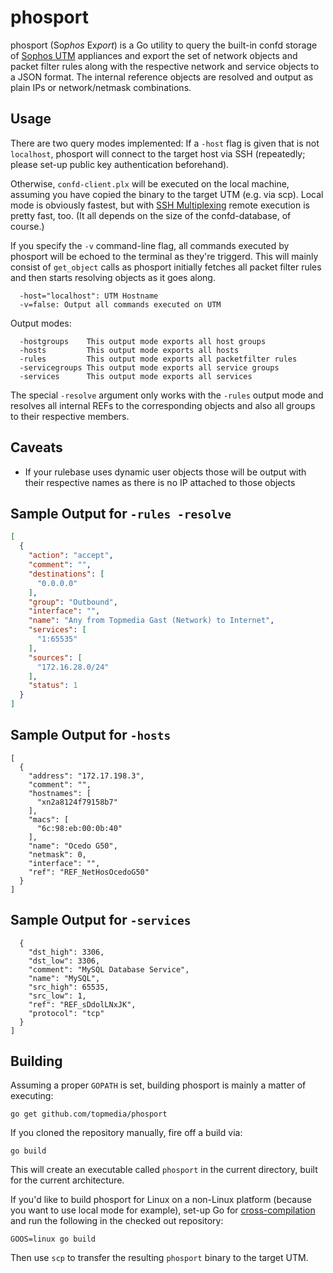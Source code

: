 # phosport

phosport (So*phos* Ex*port*) is a Go utility to query the built-in confd storage of [Sophos UTM](https://www.sophos.com/en-us/products/unified-threat-management.aspx) appliances and export 
the set of network objects and packet filter rules along with the respective network and service objects to a JSON format. The internal
reference objects are resolved and output as plain IPs or network/netmask combinations. 

## Usage

There are two query modes implemented: If a `-host` flag is given that is not `localhost`, phosport will connect to the
target host via SSH (repeatedly; please set-up public key authentication beforehand).

Otherwise, `confd-client.plx` will be executed on the local machine, assuming you have copied the binary to the target UTM (e.g.
via scp). Local mode is obviously fastest, but with [SSH Multiplexing](http://en.wikibooks.org/wiki/OpenSSH/Cookbook/Multiplexing) remote execution is pretty fast, too. (It all depends on the size of the confd-database, of course.)

If you specify the `-v` command-line flag, all commands executed by phosport will be echoed to the terminal as they're triggerd. This will mainly consist of `get_object` calls as phosport initially fetches all packet filter rules and then starts resolving objects as it goes along.

~~~
  -host="localhost": UTM Hostname
  -v=false: Output all commands executed on UTM
~~~

Output modes:

~~~
  -hostgroups    This output mode exports all host groups
  -hosts         This output mode exports all hosts
  -rules         This output mode exports all packetfilter rules
  -servicegroups This output mode exports all service groups
  -services      This output mode exports all services
~~~

The special `-resolve` argument only works with the `-rules` output mode and resolves all internal REFs to the corresponding objects and also all groups to their respective members.

## Caveats

* If your rulebase uses dynamic user objects those will be output with their respective names as there is no IP attached to those objects

## Sample Output for `-rules -resolve`

~~~json
[
  {
    "action": "accept",
    "comment": "",
    "destinations": [
      "0.0.0.0"
    ],
    "group": "Outbound",
    "interface": "",
    "name": "Any from Topmedia Gast (Network) to Internet",
    "services": [
      "1:65535"
    ],
    "sources": [
      "172.16.28.0/24"
    ],
    "status": 1
  }
]
~~~

## Sample Output for `-hosts`

~~~
[
  {
    "address": "172.17.198.3",
    "comment": "",
    "hostnames": [
      "xn2a8124f79158b7"
    ],
    "macs": [
      "6c:98:eb:00:0b:40"
    ],
    "name": "Ocedo G50",
    "netmask": 0,
    "interface": "",
    "ref": "REF_NetHosOcedoG50"
  }
]
~~~
 
## Sample Output for `-services`

~~~
  {
    "dst_high": 3306,
    "dst_low": 3306,
    "comment": "MySQL Database Service",
    "name": "MySQL",
    "src_high": 65535,
    "src_low": 1,
    "ref": "REF_sDdolLNxJK",
    "protocol": "tcp"
  }
]
~~~

## Building

Assuming a proper `GOPATH` is set, building phosport is mainly a matter of executing:

~~~
go get github.com/topmedia/phosport
~~~

If you cloned the repository manually, fire off a build via:

~~~
go build
~~~

This will create an executable called `phosport` in the current directory, built for the current architecture. 

If you'd like to build phosport for Linux on a non-Linux platform (because you want to use local mode for example), set-up 
Go for [cross-compilation](http://dave.cheney.net/2015/03/03/cross-compilation-just-got-a-whole-lot-better-in-go-1-5) and
run the following in the checked out repository:

~~~
GOOS=linux go build
~~~

Then use `scp` to transfer the resulting `phosport` binary to the target UTM.
